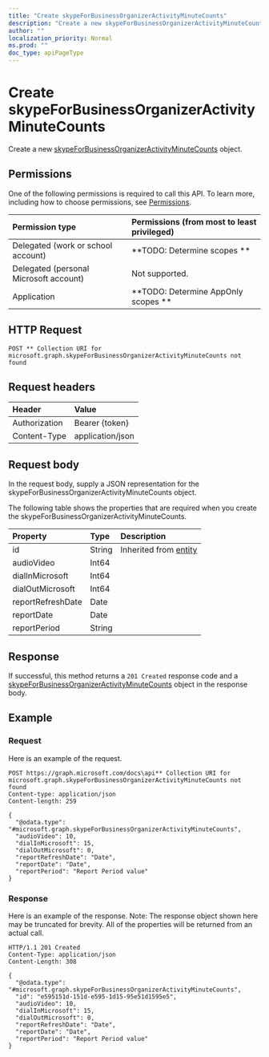 ```yaml
---
title: "Create skypeForBusinessOrganizerActivityMinuteCounts"
description: "Create a new skypeForBusinessOrganizerActivityMinuteCounts object."
author: ""
localization_priority: Normal
ms.prod: ""
doc_type: apiPageType
---
```


# Create skypeForBusinessOrganizerActivityMinuteCounts

Create a new [skypeForBusinessOrganizerActivityMinuteCounts](../resources/skypeforbusinessorganizeractivityminutecounts.md) object.

## Permissions
One of the following permissions is required to call this API. To learn more, including how to choose permissions, see [Permissions](/concepts/permissions-reference.md).

|Permission type|Permissions (from most to least privileged)|
|:---|:---|
|Delegated (work or school account)|**TODO: Determine scopes **|
|Delegated (personal Microsoft account)|Not supported.|
|Application|**TODO: Determine AppOnly scopes **|

## HTTP Request
<!-- {
  "blockType": "ignored"
}
-->
``` http
POST ** Collection URI for microsoft.graph.skypeForBusinessOrganizerActivityMinuteCounts not found
```

## Request headers
|Header|Value|
|:---|:---|
|Authorization|Bearer {token}|
|Content-Type|application/json|

## Request body
In the request body, supply a JSON representation for the skypeForBusinessOrganizerActivityMinuteCounts object.

The following table shows the properties that are required when you create the skypeForBusinessOrganizerActivityMinuteCounts.

|Property|Type|Description|
|:---|:---|:---|
|id|String| Inherited from [entity](../resources/entity.md)|
|audioVideo|Int64||
|dialInMicrosoft|Int64||
|dialOutMicrosoft|Int64||
|reportRefreshDate|Date||
|reportDate|Date||
|reportPeriod|String||



## Response
If successful, this method returns a `201 Created` response code and a [skypeForBusinessOrganizerActivityMinuteCounts](../resources/skypeforbusinessorganizeractivityminutecounts.md) object in the response body.

## Example

### Request
Here is an example of the request.
<!-- {
  "blockType": "request",
  "name": "create_skypeforbusinessorganizeractivityminutecounts_from_"
}
-->
``` http
POST https://graph.microsoft.com/docs\api** Collection URI for microsoft.graph.skypeForBusinessOrganizerActivityMinuteCounts not found
Content-type: application/json
Content-length: 259

{
  "@odata.type": "#microsoft.graph.skypeForBusinessOrganizerActivityMinuteCounts",
  "audioVideo": 10,
  "dialInMicrosoft": 15,
  "dialOutMicrosoft": 0,
  "reportRefreshDate": "Date",
  "reportDate": "Date",
  "reportPeriod": "Report Period value"
}
```

### Response
Here is an example of the response. Note: The response object shown here may be truncated for brevity. All of the properties will be returned from an actual call.
<!-- {
  "blockType": "response",
  "truncated": true,
  "@odata.type": "microsoft.graph.skypeforbusinessorganizeractivityminutecounts"
}
-->
``` http
HTTP/1.1 201 Created
Content-Type: application/json
Content-Length: 308

{
  "@odata.type": "#microsoft.graph.skypeForBusinessOrganizerActivityMinuteCounts",
  "id": "e595151d-151d-e595-1d15-95e51d1595e5",
  "audioVideo": 10,
  "dialInMicrosoft": 15,
  "dialOutMicrosoft": 0,
  "reportRefreshDate": "Date",
  "reportDate": "Date",
  "reportPeriod": "Report Period value"
}
```

